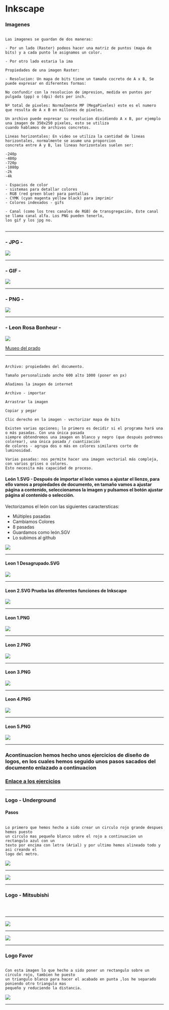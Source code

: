 # Inkscape

### Imagenes

```

Las imagenes se guardan de dos maneras:

- Por un lado (Raster) podeos hacer una matriz de puntos (mapa de bits) y a cada punto le asignamos un color.

- Por otro lado estaria la ima

Propiedades de una imagen Raster:

- Resolucion: Un mapa de bits tiene un tamaño cocreto de A x B, Se puede expresar en diferentes formas:

No confundir con la resolucion de impresion, medida en puntos por pulgada (ppp) o (dpi) dots per inch.

Nº total de pixeles: Normalmente MP (MegaPixeles) este es el numero que resulta de A x B en millones de pixeles.

Un archivo puede expresar su resolucion dividiendo A x B, por ejemplo una imagen de 350x250 pixeles, esto se utiliza
cuando hablamos de archivos concretos.

Lineas horizontales: En video se utiliza la cantidad de lineas horizontales, normalmente se asume una proporcion
concreta entre A y B, las lineas horizontales suelen ser:

-240p
-480p
-720p
-1080p
-2k
-4k

- Espacios de color
- sistemas para detallar colores
- RGB (red green blue) para pantallas
- CYMK (cyan magenta yellow black) para imprimir
- Colores indexados - gifs

- Canal (como los tres canales de RGB) de transgregación, Este canal se llama canal alfa. Los PNG pueden tenerlo,
los gif y los jpg no.


```

---

### - JPG -

![](https://raw.githubusercontent.com/Baultek/1-Trimestre/main/Imagenes%20montaje%20de%20ordenadores/Captura%20de%20pantalla%20de%202021-10-20%2011-47-44.png)

---

### - GIF -

![](https://media.giphy.com/media/l0MYR2lI7zFGGffl6/giphy.gif)

---

### - PNG -

![](https://raw.githubusercontent.com/Baultek/1-Trimestre/main/Imagenes%20montaje%20de%20ordenadores/Captura%20de%20pantalla%20de%202021-10-20%2012-09-46.png)

---

### - Leon Rosa Bonheur -

![](https://raw.githubusercontent.com/Baultek/1-Trimestre/main/Imagenes%20montaje%20de%20ordenadores/4c000ab6-2624-44c7-bbe1-75e5bbbc22a5.jpg)

[Museo del prado](https://www.museodelprado.es/coleccion/obra-de-arte/el-cid/19984271-9cb6-476d-8655-f012e1fec1bf)

---

```

Archivo: propiedades del documento.

Tamaño personalizado ancho 600 alto 1000 (poner en px)

Añadimos la imagen de internet

Archivo - importar

Arrastrar la imagen

Copiar y pegar

Clic derecho en la imagen - vectorizar mapa de bits

Existen varias opciones; lo primero es decidir si el programa hará una o más pasadas. Con una única pasada
siempre obtendremos una imagen en blanco y negro (que después podremos colorear), una única pasada / cuantización
de colores - agrupa dos o más en colores similares corte de luminosidad.

Varias pasadas: nos permite hacer una imagen vectorial más compleja, con varios grises o colores.
Esto necesita más capacidad de proceso.

```

#### León 1.SVG - Después de importar el león vamos a ajustar el lienzo, para ello vamos a propiedades de documento, en tamaño vamos a ajustar página a contenido, seleccionamos la imagen y pulsamos el botón ajustar página al contenido o selección.

Vectorizamos el león con las siguientes caractersticas: 

- Múltiples pasadas
- Cambiamos Colores
- 8 pasadas
- Guardamos como león.SGV
- Lo subimos al github

![](https://raw.githubusercontent.com/Baultek/1-Trimestre/2a0b80d81f7e0ff1eb207b15296f2ab8ca91c5df/Imagenes%20montaje%20de%20ordenadores/Leon%201.svg)

---

#### Leon 1 Desagrupado.SVG

![](https://raw.githubusercontent.com/Baultek/1-Trimestre/9b60e3d7bbbfcb6fd1c008a6957d55245f9cd9af/Imagenes%20montaje%20de%20ordenadores/Leon%201%20desagrupado.svg)

---

#### Leon 2.SVG Prueba las diferentes funciones de Inkscape

![](https://raw.githubusercontent.com/Baultek/1-Trimestre/3bc37b06a7c95b2ca23ed56a07086eff923aecdf/Imagenes%20montaje%20de%20ordenadores/LEON.svg)

---

#### Leon 1.PNG

![](https://raw.githubusercontent.com/Baultek/1-Trimestre/main/Imagenes%20montaje%20de%20ordenadores/Leon%201.png)

---

#### Leon 2.PNG

![](https://raw.githubusercontent.com/Baultek/1-Trimestre/main/Imagenes%20montaje%20de%20ordenadores/Leon%202.png)

---

#### Leon 3.PNG

![](https://raw.githubusercontent.com/Baultek/1-Trimestre/main/Imagenes%20montaje%20de%20ordenadores/Leon%203.png)

---

#### Leon 4.PNG

![](https://raw.githubusercontent.com/Baultek/1-Trimestre/main/Imagenes%20montaje%20de%20ordenadores/Leon%204.png)

---

#### Leon 5.PNG

![](https://raw.githubusercontent.com/Baultek/1-Trimestre/main/Imagenes%20montaje%20de%20ordenadores/Leon%205.png)

---

### Acontinuacion hemos hecho unos ejercicios de diseño de logos, en los cuales hemos seguido unos pasos sacados del documento enlazado a continuacion

### [Enlace a los ejercicios](https://joaclintistgud.files.wordpress.com/2011/04/logo_a_logo_segunda_edicion.pdf)

---

### Logo - Underground 

#### Pasos

```

Lo primero que hemos hecho a sido crear un circulo rojo grande despues hemos puesto
un circulo mas pequeño blanco sobre el rojo a continuacion un rectangulo azul con un
texto por encima con letra (Arial) y por ultimo hemos alineado todo y asi creando el
logo del metro.

```

![](https://github.com/Baultek/1-Trimestre/blob/main/Imagenes%20montaje%20de%20ordenadores/Captura%20de%20pantalla%20de%202021-11-30%2009-33-14.png?raw=true)

---

![](https://raw.githubusercontent.com/Baultek/1-Trimestre/f95b85a8fbd2c3f15e6515045b91eddb36da7216/Imagenes%20montaje%20de%20ordenadores/Logo-Underground.svg)

---

### Logo - Mitsubishi

```



```

---

![](https://github.com/Baultek/1-Trimestre/blob/main/Imagenes%20montaje%20de%20ordenadores/Mitshubishi.png?raw=true)

---

![](https://raw.githubusercontent.com/Baultek/1-Trimestre/7f6f05984a4006c43d2c3ede12067a7dff2cc46f/Imagenes%20montaje%20de%20ordenadores/Mitsubishi_logo.svg)

---

### Logo Favor

```

Con esta imagen lo que hecho a sido poner un rectangulo sobre un circulo rojo, tambien he puesto 
un triangulo blanco para hacer el acabado en punta ,los he separado poniendo otro triangulo mas 
pequeño y reduciendo la distancia.

```

![](https://raw.githubusercontent.com/Baultek/1-Trimestre/445622cb65d3710d8b24bf9a8da996598c599fb7/Imagenes%20montaje%20de%20ordenadores/Favor.svg)

---

